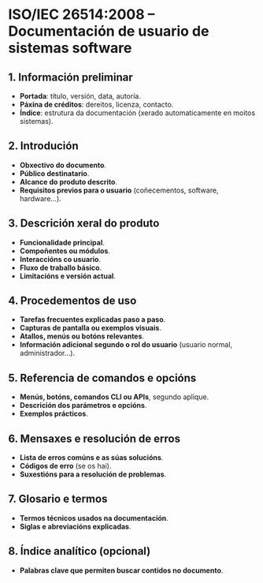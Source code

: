# ISO/IEC 26514:2008 – Documentación de usuario de sistemas software  

## 1. Información preliminar  
- **Portada**: título, versión, data, autoría.  
- **Páxina de créditos**: dereitos, licenza, contacto.  
- **Índice**: estrutura da documentación (xerado automaticamente en moitos sistemas).  

## 2. Introdución  
- **Obxectivo do documento**.  
- **Público destinatario**.  
- **Alcance do produto descrito**.  
- **Requisitos previos para o usuario** (coñecementos, software, hardware…).  

## 3. Descrición xeral do produto  
- **Funcionalidade principal**.  
- **Compoñentes ou módulos**.  
- **Interaccións co usuario**.  
- **Fluxo de traballo básico**.  
- **Limitacións e versión actual**.  

## 4. Procedementos de uso  
- **Tarefas frecuentes explicadas paso a paso**.  
- **Capturas de pantalla ou exemplos visuais**.  
- **Atallos, menús ou botóns relevantes**.  
- **Información adicional segundo o rol do usuario** (usuario normal, administrador…).  

## 5. Referencia de comandos e opcións  
- **Menús, botóns, comandos CLI ou APIs**, segundo aplique.  
- **Descrición dos parámetros e opcións**.  
- **Exemplos prácticos**.  

## 6. Mensaxes e resolución de erros  
- **Lista de erros comúns e as súas solucións**.  
- **Códigos de erro** (se os hai).  
- **Suxestións para a resolución de problemas**.  

## 7. Glosario e termos  
- **Termos técnicos usados na documentación**.  
- **Siglas e abreviacións explicadas**.  

## 8. Índice analítico (opcional)  
- **Palabras clave que permiten buscar contidos no documento**.  
